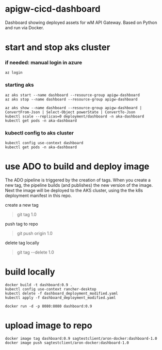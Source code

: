 # apigw-cicd-dashboard
Dashboard showing deployed assets for wM API Gateway. Based on Python and run via Docker.

# start and stop aks cluster
### if needed: manual login in azure
```
az login
```
### starting aks

```
az aks start --name dashboard --resource-group apigw-dashboard
az aks stop --name dashboard --resource-group apigw-dashboard

az aks show --name dashboard --resource-group apigw-dashboard | ConvertFrom-Json | Select-Object powerState | ConvertTo-Json
kubectl scale --replicas=0 deployment/dashboard -n aka-dashboard
kubectl get pods -n aka-dashboard
```

### kubectl config to aks cluster
```
kubectl config use-context dashboard
kubectl get pods -n aka-dashboard
```

# use ADO to build and deploy image
The ADO pipeline is triggered by the creation of tags.
When you create a new tag, the pipeline builds (and publishes) the new version of the image.
Next the image will be deployed to the AKS cluster, using the the k8s deployment manifest in this repo.

create a new tag
> git tag 1.0

push tag to repo
> git push origin 1.0

delete tag locally
> git tag --delete 1.0

# build locally
```
docker build -t dashboard:0.9 .
kubectl config use-context rancher-desktop
kubectl delete -f dashboard_deployment_modified.yaml
kubectl apply -f dashboard_deployment_modified.yaml

docker run -d -p 8080:8080 dashboard:0.9
```

# upload image to repo
```
docker image tag dashboard:0.9 sagtestclient/aron-docker:dashboard-1.0
docker image push sagtestclient/aron-docker:dashboard-1.0
```